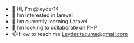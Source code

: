 - 👋 Hi, I’m @leyder14
- 👀 I’m interested in larevel
- 🌱 I’m currently learning Laravel
- 💞️ I’m looking to collaborate on PHP
- 📫 How to reach me Leyder.tacuma@gmail.com

<!---
leyder14/leyder14 is a ✨ special ✨ repository because its `README.md` (this file) appears on your GitHub profile.
You can click the Preview link to take a look at your changes.
--->
